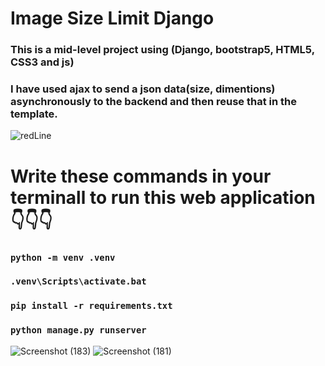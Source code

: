 # Image Size Limit Django

### This is a mid-level project using (Django, bootstrap5, HTML5, CSS3 and js)
### I have used ajax to send a json data(size, dimentions) asynchronously to the backend and then reuse that in the template.

![redLine](https://github.com/artinmohajeri/Email-Sender-Django-signals-smtplib/assets/95845593/017c5e23-9d92-49fc-a34f-5f9e244bc9b2)
# Write these commands in your terminall to run this web application 👇👇👇
### `python -m venv .venv`
### `.venv\Scripts\activate.bat`
### `pip install -r requirements.txt`
### `python manage.py runserver`


![Screenshot (183)](https://github.com/artinmohajeri/image-size-limit-django/assets/95845593/312b21d5-312e-4cb0-b3ef-9fbba49579d8)
![Screenshot (181)](https://github.com/artinmohajeri/image-size-limit-django/assets/95845593/f595e9fb-d224-4876-b135-82544a17ad43)
